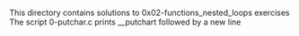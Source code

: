 This directory contains solutions to 0x02-functions_nested_loops exercises
The script 0-putchar.c prints __putchart followed by a new line
